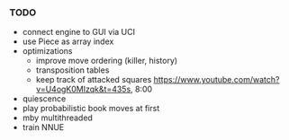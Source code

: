 ### TODO
+ connect engine to GUI via UCI
+ use Piece as array index
+ optimizations 
    + improve move ordering (killer, history)
    + transposition tables
    + keep track of attacked squares https://www.youtube.com/watch?v=U4ogK0MIzqk&t=435s, 8:00
+ quiescence
+ play probabilistic book moves at first
+ mby multithreaded
+ train NNUE

